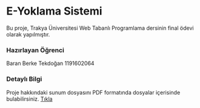 # E-Yoklama Sistemi 
Bu proje, Trakya Üniversitesi Web Tabanlı Programlama dersinin final ödevi olarak yapılmıştır.

### Hazırlayan Öğrenci
Baran Berke Tekdoğan
1191602064

### Detaylı Bilgi
Proje hakkındaki sunum dosyasını PDF formatında dosyalar içerisinde bulabilirsiniz.
<a href="https://github.com/ByLien/E-Yoklama-Sistemi/blob/main/E-Yoklama%20Sunum.pdf">Tıkla</a>

